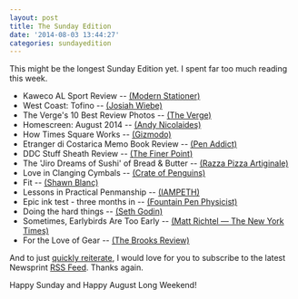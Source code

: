 ```yaml
---
layout: post
title: The Sunday Edition
date: '2014-08-03 13:44:27'
categories: sundayedition
---
```


This might be the longest Sunday Edition yet. I spent far too much reading this week.

* Kaweco AL Sport Review -- [(Modern Stationer)](http://www.modernstationer.com/blog/2014/8/1/kaweco-al-sport-review)
* West Coast: Tofino -- [(Josiah Wiebe)](http://jwie.be/writing/west-coast-tofino/)
* The Verge's 10 Best Review Photos -- [(The Verge)](http://www.theverge.com/2014/8/1/5958661/best-review-photos-the-verge)
* Homescreen: August 2014 -- [(Andy Nicolaides)](http://www.andyni.co/blog/2014/8/1/homescreen-august-2014)
* How Times Square Works -- [(Gizmodo)](http://gizmodo.com/how-times-square-works-1582269710)
* Etranger di Costarica Memo Book Review -- [(Pen Addict)](http://www.penaddict.com/blog/2014/7/30/etranger-di-costarica-memo-book-review)
* DDC Stuff Sheath Review -- [(The Finer Point)](http://www.thefinerpoint.net/blog/2014/7/30/ddc-stuff-sheath-review)
* The 'Jiro Dreams of Sushi' of Bread & Butter -- [(Razza Pizza Artiginale)](http://vimeo.com/100214939)
* Love in Clanging Cymbals -- [(Crate of Penguins)](http://crateofpenguins.com/blog/love-in-clanging-cymbals)
* Fit -- [(Shawn Blanc)](http://shawnblanc.net/2014/07/fit/)
* Lessons in Practical Penmanship -- [(IAMPETH)](http://www.iampeth.com/books/behrensmeyer/behrensmeyer_practical_penmanship_index.php)
* Epic ink test - three months in -- [(Fountain Pen Physicist)](http://fp-physicist.tumblr.com/post/92087433330/epic-ink-test-three-months-in)
* Doing the hard things -- [(Seth Godin)](http://sethgodin.typepad.com/seths_blog/2014/07/doing-the-hard-things.html)
* Sometimes, Earlybirds Are Too Early -- [(Matt Richtel — The New York Times)](http://www.nytimes.com/2014/07/20/business/sometimes-early-birds-are-too-early.html?nytmobile=0&_r=0)
* For the Love of Gear -- [(The Brooks Review)](https://brooksreview.net/2014/07/for-the-love-of-gear/)

And to just [quickly reiterate](http://www.thenewsprint.co/2014/07/29/updating-the-newsprints-rss-feed/), I would love for you to subscribe to the latest Newsprint [RSS Feed](http://feed.thenewsprint.co/thenewsprint).  Thanks again.

Happy Sunday and Happy August Long Weekend!